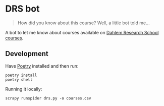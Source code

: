 # DRS bot

> How did you know about this course? Well, a little bot told me...

A bot to let me know about courses available on [Dahlem Research School courses](https://www.drs.fu-berlin.de/en/course_list).

## Development

Have [Poetry](https://python-poetry.org/) installed and then run:

```
poetry install
poetry shell
```

Running it locally:

```
scrapy runspider drs.py -o courses.csv
```
